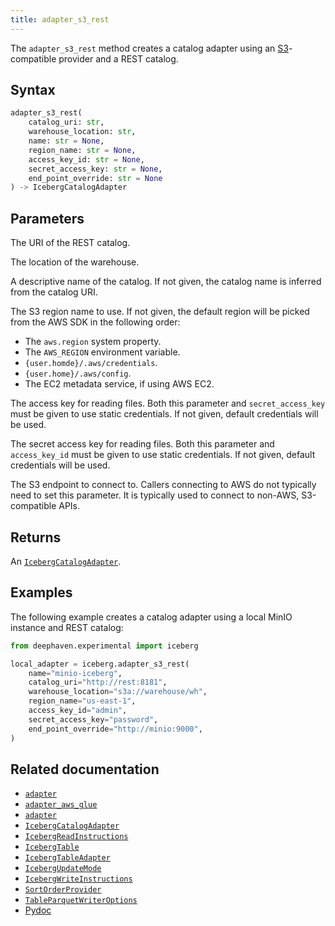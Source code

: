 ```yaml
---
title: adapter_s3_rest
---
```


The `adapter_s3_rest` method creates a catalog adapter using an [S3](https://aws.amazon.com/s3/)-compatible provider and a REST catalog.

## Syntax

```python syntax
adapter_s3_rest(
    catalog_uri: str,
    warehouse_location: str,
    name: str = None,
    region_name: str = None,
    access_key_id: str = None,
    secret_access_key: str = None,
    end_point_override: str = None
) -> IcebergCatalogAdapter
```

## Parameters

<ParamTable>
<Param name="catalog_uri" type="str">

The URI of the REST catalog.

</Param>
<Param name="warehouse_location" type="str">

The location of the warehouse.

</Param>
<Param name="name" type="str" Optional>

A descriptive name of the catalog. If not given, the catalog name is inferred from the catalog URI.

</Param>
<Param name="region_name" type="str" Optional>

The S3 region name to use. If not given, the default region will be picked from the AWS SDK in the following order:

- The `aws.region` system property.
- The `AWS_REGION` environment variable.
- `{user.homde}/.aws/credentials`.
- `{user.home}/.aws/config`.
- The EC2 metadata service, if using AWS EC2.

</Param>
<Param name="access_key_id" type="str" Optional>

The access key for reading files. Both this parameter and `secret_access_key` must be given to use static credentials. If not given, default credentials will be used.

</Param>
<Param name="secret_access_key" type="str" Optional>

The secret access key for reading files. Both this parameter and `access_key_id` must be given to use static credentials. If not given, default credentials will be used.

</Param>
<Param name="end_point_override" type="str" Optional>

The S3 endpoint to connect to. Callers connecting to AWS do not typically need to set this parameter. It is typically used to connect to non-AWS, S3-compatible APIs.

</Param>
</ParamTable>

## Returns

An [`IcebergCatalogAdapter`](./iceberg-catalog-adapter.md).

## Examples

The following example creates a catalog adapter using a local MinIO instance and REST catalog:

```python docker-config=iceberg order=null
from deephaven.experimental import iceberg

local_adapter = iceberg.adapter_s3_rest(
    name="minio-iceberg",
    catalog_uri="http://rest:8181",
    warehouse_location="s3a://warehouse/wh",
    region_name="us-east-1",
    access_key_id="admin",
    secret_access_key="password",
    end_point_override="http://minio:9000",
)
```

## Related documentation

- [`adapter`](./adapter.md)
- [`adapter_aws_glue`](./adapter-aws-glue.md)
- [`adapter`](./adapter.md)
- [`IcebergCatalogAdapter`](./iceberg-catalog-adapter.md)
- [`IcebergReadInstructions`](./iceberg-read-instructions.md)
- [`IcebergTable`](./iceberg-table.md)
- [`IcebergTableAdapter`](./iceberg-table-adapter.md)
- [`IcebergUpdateMode`](./iceberg-update-mode.md)
- [`IcebergWriteInstructions`](./iceberg-write-instructions.md)
- [`SortOrderProvider`](./sort-order-provider.md)
- [`TableParquetWriterOptions`](./table-parquet-writer-options.md)
- [Pydoc](/core/pydoc/code/deephaven.experimental.iceberg.html#deephaven.experimental.iceberg.adapter_s3_rest)
